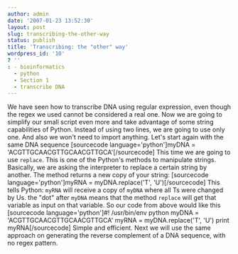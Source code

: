 ```yaml
---
author: admin
date: '2007-01-23 13:52:30'
layout: post
slug: transcribing-the-other-way
status: publish
title: 'Transcribing: the "other" way'
wordpress_id: '10'
? ''
: - bioinformatics
  - python
  - Section 1
  - transcribe DNA
---
```


We have seen how to transcribe DNA using regular expression, even though
the regex we used cannot be considered a real one. Now we are going to
simplify our small script even more and take advantage of some string
capabilities of Python. Instead of using two lines, we are going to use
only one. And also we won't need to import anything. Let's start again
with the same DNA sequence [sourcecode language='python']myDNA =
'ACGTTGCAACGTTGCAACGTTGCA'[/sourcecode] This time we are going to use
`replace`. This is one of the Python's methods to manipulate strings.
Basically, we are asking the interpreter to replace a certain string by
another. The method returns a new copy of your string: [sourcecode
language='python']myRNA = myDNA.replace('T', 'U')[/sourcecode] This
tells Python: `myRNA` will receive a copy of `myDNA` where all Ts were
changed by Us. the "dot" after `myDNA` means that the method `replace`
will get that variable as input on that variable. So our code from above
would like this [sourcecode language='python']\#! /usr/bin/env python
myDNA = 'ACGTTGCAACGTTGCAACGTTGCA' myRNA = myDNA.replace('T', 'U') print
myRNA[/sourcecode] Simple and efficient. Next we will use the same
approach on generating the reverse complement of a DNA sequence, with no
regex pattern.
